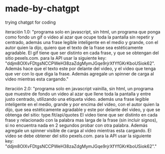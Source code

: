 # made-by-chatgpt
trying chatgpt for coding

iteración 1.0:
"programa solo en javascript, sin html, un programa que ponga como fondo un gif o video al azar que ocupe toda la pantalla sin repetir y centrado, además una frase legible inteligente en el medio y grande, con el autor quien la dijo, quiero que el texto de la frase sea estéticamente agradable. El gif tiene que ser distinto en cada frase, y que se obtengan del sitio pexels.com. para la API usar la siguiente key: "ddjm8OIXvFDtgsNCCPWeH38zaZdgMymJGqe9rjrXfYfGKrKboUSiok62".
Además hace que el texto este por delante del video, y el video que tenga que ver con lo que diga la frase. Además agregale un spinner de carga al video mientras esta cargando."

iteración 2.0:
"programa solo en javascript vainilla, sin html,
un programa que muestre de fondo un video al azar que llene toda la pantalla y entre justo centrado, utilizando una etiqueta video.
además una frase legible inteligente en el medio, grande y por encima del video, con el autor quien la dijo, que sea estéticamente agradable y este por delante del video, y que se obtenga del sitio: type.fit/api/quotes
El video tiene que ser distinto en cada frase y relacionado con la palabra mas larga de la frase (sin incluir signos), si no encuentra nada en 2 segundos probar con otra palabra. Además agregale un spinner visible de carga al video mientras esta cargando. El video se debe obtener del sitio pexels.com. para la API usar la siguiente key: "ddjm8OIXvFDtgsNCCPWeH38zaZdgMymJGqe9rjrXfYfGKrKboUSiok62"."
